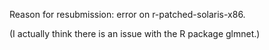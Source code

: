 
Reason for resubmission: error on r-patched-solaris-x86.

(I actually think there is an issue with the R package glmnet.)